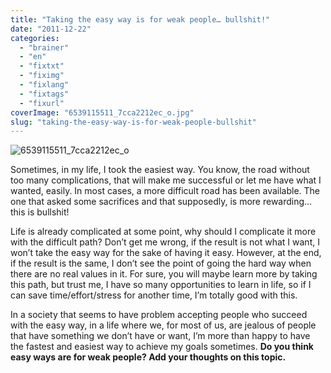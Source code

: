```yaml
---
title: "Taking the easy way is for weak people… bullshit!"
date: "2011-12-22"
categories: 
  - "brainer"
  - "en"
  - "fixtxt"
  - "fiximg"
  - "fixlang"
  - "fixtags"
  - "fixurl"
coverImage: "6539115511_7cca2212ec_o.jpg"
slug: "taking-the-easy-way-is-for-weak-people-bullshit"
---
```


![](images/6539115511_7cca2212ec_o.jpg "6539115511_7cca2212ec_o")

Sometimes, in my life, I took the easiest way. You know, the road without too many complications, that will make me successful or let me have what I wanted, easily. In most cases, a more difficult road has been available. The one that asked some sacrifices and that supposedly, is more rewarding… this is bullshit!

Life is already complicated at some point, why should I complicate it more with the difficult path? Don’t get me wrong, if the result is not what I want, I won’t take the easy way for the sake of having it easy. However, at the end, if the result is the same, I don’t see the point of going the hard way when there are no real values in it. For sure, you will maybe learn more by taking this path, but trust me, I have so many opportunities to learn in life, so if I can save time/effort/stress for another time, I’m totally good with this.

In a society that seems to have problem accepting people who succeed with the easy way, in a life where we, for most of us, are jealous of people that have something we don’t have or want, I’m more than happy to have the fastest and easiest way to achieve my goals sometimes. **Do you think easy ways are for weak people? Add your thoughts on this topic.**
